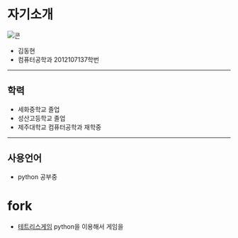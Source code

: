 # 자기소개
![콘](http://file3.instiz.net/data/file3/2018/03/03/8/9/1/891c2833ddd055f44d3ff13d708e040a.gif)
* 김동현
* 컴퓨터공학과 2012107137학번

***
## 학력
* 세화중학교 졸업
* 성산고등학교 졸업
* 제주대학교 컴퓨터공학과 재학중
***
## 사용언어
* python 공부중
# fork
* [테트리스게임](https://github.com/xddongx/python-tetris.git)
  python을 이용해서 게임을 
